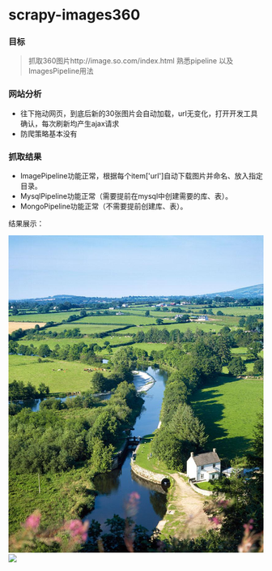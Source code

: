 # scrapy-images360
### 目标
>抓取360图片http://image.so.com/index.html 
>熟悉pipeline 以及 ImagesPipeline用法

### 网站分析
* 往下拖动网页，到底后新的30张图片会自动加载，url无变化，打开开发工具确认，每次刷新均产生ajax请求
* 防爬策略基本没有

### 抓取结果
* ImagePipeline功能正常，根据每个item['url']自动下载图片并命名、放入指定目录。
* MysqlPipeline功能正常（需要提前在mysql中创建需要的库、表）。
* MongoPipeline功能正常（不需要提前创建库、表）。

结果展示：

<img align="center" src="https://github.com/Bigbenen/scrapy-images360/blob/master/a.jpg" >
<img align="center" src="https://github.com/Bigbenen/scrapy-images360/blob/master/aa.jpg" >
